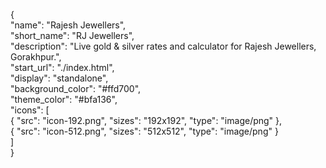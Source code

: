 {  
  "name": "Rajesh Jewellers",  
  "short_name": "RJ Jewellers",  
  "description": "Live gold & silver rates and calculator for Rajesh Jewellers, Gorakhpur.",  
  "start_url": "./index.html",  
  "display": "standalone",  
  "background_color": "#ffd700",  
  "theme_color": "#bfa136",  
  "icons": [  
    { "src": "icon-192.png", "sizes": "192x192", "type": "image/png" },  
    { "src": "icon-512.png", "sizes": "512x512", "type": "image/png" }  
  ]  
}  

